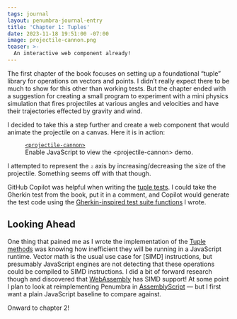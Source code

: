 ```yaml
---
tags: journal
layout: penumbra-journal-entry
title: 'Chapter 1: Tuples'
date: 2023-11-18 19:51:00 -07:00
image: projectile-cannon.png
teaser: >-
  An interactive web component already!
---
```


The first chapter of the book focuses on setting up a foundational “tuple” library for
operations on vectors and points. I didn’t really expect there to be much to show for this
other than working tests. But the chapter ended with a suggestion for creating a small
program to experiment with a mini physics simulation that fires projectiles at various
angles and velocities and have their trajectories effected by gravity and wind.

I decided to take this a step further and create a web component that would animate the
projectile on a canvas. Here it is in action:

<figure>
  <figcaption>
    <a href="https://github.com/limulus/penumbra/blob/main/src/www/projectile-cannon/index.ts"><code>&lt;projectile-cannon&gt;</code></a>
  </figcaption>
  <projectile-cannon>
    <script>document.write('Loading…')</script>
    <noscript>Enable JavaScript to view the &lt;projectile-cannon&gt; demo.</noscript>
  </projectile-cannon>
</figure>

<script type="module" async>
  import { ProjectileCannon } from '../../assets/js/projectile-cannon/index.js'
  customElements.define('projectile-cannon', ProjectileCannon)
</script>

I attempted to represent the <math display="inline"><mi>z</mi></math> axis by
increasing/decreasing the size of the projectile. Something seems off with that though.

GitHub Copilot was helpful when writing the [tuple tests]. I could take the Gherkin test
from the book, put it in a comment, and Copilot would generate the test code using the
[Gherkin-inspired test suite functions] I wrote.

[tuple tests]: https://github.com/limulus/penumbra/blob/420867ab2c91f8bf42a4fa0e49cb4e927de9dbeb/src/lib/Tuple.spec.ts
[Gherkin-inspired test suite functions]: https://github.com/limulus/penumbra/blob/420867ab2c91f8bf42a4fa0e49cb4e927de9dbeb/src/gherkin.ts

## Looking Ahead

One thing that pained me as I wrote the implementation of the [Tuple methods] was knowing how
inefficient they will be running in a JavaScript runtime. Vector math is the usual use case
for [SIMD] instructions, but presumably JavaScript engines are not detecting that these
operations could be compiled to SIMD instructions. I did a bit of forward research though
and discovered that [WebAssembly] has SIMD support! At some point I plan to look at
reimplementing Penumbra in [AssemblyScript] — but I first want a plain JavaScript baseline
to compare against.

[Tuple methods]: https://github.com/limulus/penumbra/blob/420867ab2c91f8bf42a4fa0e49cb4e927de9dbeb/src/lib/Tuple.ts
[SIMD instructions]: https://en.wikipedia.org/wiki/Single_instruction,_multiple_data
[webassembly]: https://webassembly.org/
[assemblyscript]: https://www.assemblyscript.org/

Onward to chapter 2!

[//begin]: # 'Autogenerated link references for markdown compatibility'
